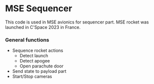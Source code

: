 # MSE Sequencer

This code is used in MSE avionics for sequencer part. MSE rocket was launched in C'Space 2023 in France.

### General functions
- Sequence rocket actions
  - Detect launch
  - Detect apogee
  - Open parachute door
- Send state to payload part
- Start/Stop cameras
